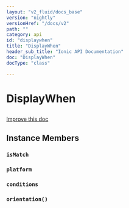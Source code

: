 ```yaml
---
layout: "v2_fluid/docs_base"
version: "nightly"
versionHref: "/docs/v2"
path: ""
category: api
id: "displaywhen"
title: "DisplayWhen"
header_sub_title: "Ionic API Documentation"
doc: "DisplayWhen"
docType: "class"

---
```










<h1 class="api-title">
<a class="anchor" name="display-when" href="#display-when"></a>

DisplayWhen





</h1>

<a class="improve-v2-docs" href="http://github.com/driftyco/ionic/edit/master//src/components/show-hide-when/show-hide-when.ts#L2">
Improve this doc
</a>











<!-- @usage tag -->


<!-- @property tags -->



<!-- instance methods on the class -->

<h2><a class="anchor" name="instance-members" href="#instance-members"></a>Instance Members</h2>

<div id="isMatch"></div>

<h3>
<a class="anchor" name="isMatch" href="#isMatch"></a>
<code>isMatch</code>
  

</h3>












<div id="platform"></div>

<h3>
<a class="anchor" name="platform" href="#platform"></a>
<code>platform</code>
  

</h3>












<div id="conditions"></div>

<h3>
<a class="anchor" name="conditions" href="#conditions"></a>
<code>conditions</code>
  

</h3>












<div id="orientation"></div>

<h3>
<a class="anchor" name="orientation" href="#orientation"></a>
<code>orientation()</code>
  

</h3>













<!-- related link --><!-- end content block -->


<!-- end body block -->

